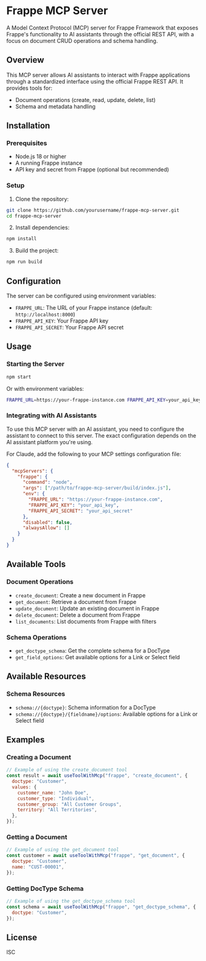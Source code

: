 # Frappe MCP Server

A Model Context Protocol (MCP) server for Frappe Framework that exposes Frappe's functionality to AI assistants through the official REST API, with a focus on document CRUD operations and schema handling.

## Overview

This MCP server allows AI assistants to interact with Frappe applications through a standardized interface using the official Frappe REST API. It provides tools for:

- Document operations (create, read, update, delete, list)
- Schema and metadata handling

## Installation

### Prerequisites

- Node.js 18 or higher
- A running Frappe instance
- API key and secret from Frappe (optional but recommended)

### Setup

1. Clone the repository:

```bash
git clone https://github.com/yourusername/frappe-mcp-server.git
cd frappe-mcp-server
```

2. Install dependencies:

```bash
npm install
```

3. Build the project:

```bash
npm run build
```

## Configuration

The server can be configured using environment variables:

- `FRAPPE_URL`: The URL of your Frappe instance (default: `http://localhost:8000`)
- `FRAPPE_API_KEY`: Your Frappe API key
- `FRAPPE_API_SECRET`: Your Frappe API secret

## Usage

### Starting the Server

```bash
npm start
```

Or with environment variables:

```bash
FRAPPE_URL=https://your-frappe-instance.com FRAPPE_API_KEY=your_api_key FRAPPE_API_SECRET=your_api_secret npm start
```

### Integrating with AI Assistants

To use this MCP server with an AI assistant, you need to configure the assistant to connect to this server. The exact configuration depends on the AI assistant platform you're using.

For Claude, add the following to your MCP settings configuration file:

```json
{
  "mcpServers": {
    "frappe": {
      "command": "node",
      "args": ["/path/to/frappe-mcp-server/build/index.js"],
      "env": {
        "FRAPPE_URL": "https://your-frappe-instance.com",
        "FRAPPE_API_KEY": "your_api_key",
        "FRAPPE_API_SECRET": "your_api_secret"
      },
      "disabled": false,
      "alwaysAllow": []
    }
  }
}
```

## Available Tools

### Document Operations

- `create_document`: Create a new document in Frappe
- `get_document`: Retrieve a document from Frappe
- `update_document`: Update an existing document in Frappe
- `delete_document`: Delete a document from Frappe
- `list_documents`: List documents from Frappe with filters

### Schema Operations

- `get_doctype_schema`: Get the complete schema for a DocType
- `get_field_options`: Get available options for a Link or Select field

## Available Resources

### Schema Resources

- `schema://{doctype}`: Schema information for a DocType
- `schema://{doctype}/{fieldname}/options`: Available options for a Link or Select field

## Examples

### Creating a Document

```javascript
// Example of using the create_document tool
const result = await useToolWithMcp("frappe", "create_document", {
  doctype: "Customer",
  values: {
    customer_name: "John Doe",
    customer_type: "Individual",
    customer_group: "All Customer Groups",
    territory: "All Territories",
  },
});
```

### Getting a Document

```javascript
// Example of using the get_document tool
const customer = await useToolWithMcp("frappe", "get_document", {
  doctype: "Customer",
  name: "CUST-00001",
});
```

### Getting DocType Schema

```javascript
// Example of using the get_doctype_schema tool
const schema = await useToolWithMcp("frappe", "get_doctype_schema", {
  doctype: "Customer",
});
```

## License

ISC
